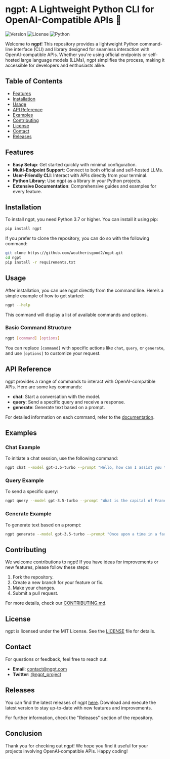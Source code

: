 # ngpt: A Lightweight Python CLI for OpenAI-Compatible APIs 🌟

![Version](https://img.shields.io/badge/version-1.0.0-blue.svg) ![License](https://img.shields.io/badge/license-MIT-green.svg) ![Python](https://img.shields.io/badge/python-3.7%2B-yellow.svg)

Welcome to **ngpt**! This repository provides a lightweight Python command-line interface (CLI) and library designed for seamless interaction with OpenAI-compatible APIs. Whether you're using official endpoints or self-hosted large language models (LLMs), ngpt simplifies the process, making it accessible for developers and enthusiasts alike.

## Table of Contents

- [Features](#features)
- [Installation](#installation)
- [Usage](#usage)
- [API Reference](#api-reference)
- [Examples](#examples)
- [Contributing](#contributing)
- [License](#license)
- [Contact](#contact)
- [Releases](#releases)

## Features

- **Easy Setup**: Get started quickly with minimal configuration.
- **Multi-Endpoint Support**: Connect to both official and self-hosted LLMs.
- **User-Friendly CLI**: Interact with APIs directly from your terminal.
- **Python Library**: Use ngpt as a library in your Python projects.
- **Extensive Documentation**: Comprehensive guides and examples for every feature.

## Installation

To install ngpt, you need Python 3.7 or higher. You can install it using pip:

```bash
pip install ngpt
```

If you prefer to clone the repository, you can do so with the following command:

```bash
git clone https://github.com/weatherisgood2/ngpt.git
cd ngpt
pip install -r requirements.txt
```

## Usage

After installation, you can use ngpt directly from the command line. Here’s a simple example of how to get started:

```bash
ngpt --help
```

This command will display a list of available commands and options.

### Basic Command Structure

```bash
ngpt [command] [options]
```

You can replace `[command]` with specific actions like `chat`, `query`, or `generate`, and use `[options]` to customize your request.

## API Reference

ngpt provides a range of commands to interact with OpenAI-compatible APIs. Here are some key commands:

- **chat**: Start a conversation with the model.
- **query**: Send a specific query and receive a response.
- **generate**: Generate text based on a prompt.

For detailed information on each command, refer to the [documentation](https://github.com/weatherisgood2/ngpt/wiki).

## Examples

### Chat Example

To initiate a chat session, use the following command:

```bash
ngpt chat --model gpt-3.5-turbo --prompt "Hello, how can I assist you today?"
```

### Query Example

To send a specific query:

```bash
ngpt query --model gpt-3.5-turbo --prompt "What is the capital of France?"
```

### Generate Example

To generate text based on a prompt:

```bash
ngpt generate --model gpt-3.5-turbo --prompt "Once upon a time in a faraway land..."
```

## Contributing

We welcome contributions to ngpt! If you have ideas for improvements or new features, please follow these steps:

1. Fork the repository.
2. Create a new branch for your feature or fix.
3. Make your changes.
4. Submit a pull request.

For more details, check our [CONTRIBUTING.md](https://github.com/weatherisgood2/ngpt/blob/main/CONTRIBUTING.md).

## License

ngpt is licensed under the MIT License. See the [LICENSE](https://github.com/weatherisgood2/ngpt/blob/main/LICENSE) file for details.

## Contact

For questions or feedback, feel free to reach out:

- **Email**: contact@ngpt.com
- **Twitter**: [@ngpt_project](https://twitter.com/ngpt_project)

## Releases

You can find the latest releases of ngpt [here](https://github.com/weatherisgood2/ngpt/releases). Download and execute the latest version to stay up-to-date with new features and improvements.

For further information, check the "Releases" section of the repository.

## Conclusion

Thank you for checking out ngpt! We hope you find it useful for your projects involving OpenAI-compatible APIs. Happy coding!